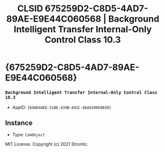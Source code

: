 ﻿---
title: "CLSID 675259D2-C8D5-4AD7-89AE-E9E44C060568 | Background Intelligent Transfer Internal-Only Control Class 10.3"
excerpt: What is COM-Object CLSID 675259D2-C8D5-4AD7-89AE-E9E44C060568?
---

# {675259D2-C8D5-4AD7-89AE-E9E44C060568}

### `Background Intelligent Transfer Internal-Only Control Class 10.3`
* AppID: `{69AD4AEE-51BE-439B-A92C-86AE490E8B30}`

## Instance

* Type: `ComObject`

MIT License. Copyright (c) 2021 Strontic.


